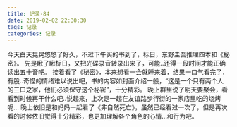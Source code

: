 ```yaml
---
title: 记录-84
date: 2019-02-02 22:30:30
tags: 记录
categories: 记录
---
```

今天白天晃晃悠悠了好久，不过下午买的书到了，标日，东野圭吾推理四本和《秘密》。
先是瞅了瞅标日，又把光碟录音转录出来了，可能..还得一段时间才能正确读出五十音吧。
接着看了《秘密》，本来想看一会就睡来着，结果一口气看完了，有股..奇怪的情绪难以说出吧，书的内容如封面介绍一般，“这是一个只有两个人的三口之家，他们必须保守这个秘密”，十分精彩。
晚上群里说了明天要聚会，看看到时候再干什么吧..说起来，上次是一起在友谊路步行街的一家店里吃的烧烤呢...
晚上依旧是和妈妈一起看了《非自然死亡》，虽然已经看过一次了，但是再次看的时候依旧觉得十分精彩，也更加理解各个角色的心情...和行为吧。